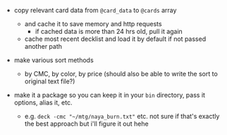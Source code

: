 - copy relevant card data from `@card_data` to `@cards` array
  - and cache it to save memory and http requests
    - if cached data is more than 24 hrs old, pull it again
  - cache most recent decklist and load it by default if not passed another path

- make various sort methods
  - by CMC, by color, by price (should also be able to write the sort to original text file?)

- make it a package so you can keep it in your `bin` directory, pass it options, alias it, etc.
  - e.g. `deck -cmc "~/mtg/naya_burn.txt"` etc. not sure if that's exactly the best approach but i'll figure it out hehe
